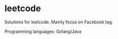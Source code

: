 leetcode
========

Solutions for leetcode. Mainly focus on Facebook tag.

Programming languages: Golang/Java
